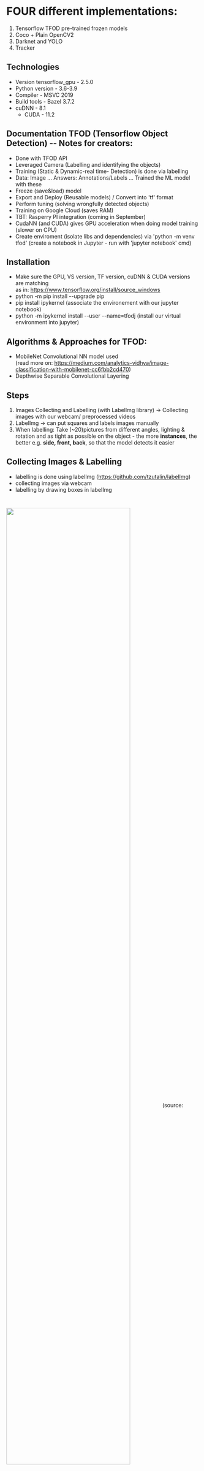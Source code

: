 # FOUR different implementations:

1) Tensorflow TFOD pre-trained frozen models
2) Coco + Plain OpenCV2
3) Darknet and YOLO 
4) Tracker


## Technologies
 - Version	tensorflow_gpu - 2.5.0 
 - Python version -	3.6-3.9	
 - Compiler - 	MSVC 2019	
 - Build tools - Bazel 3.7.2	
 - cuDNN - 	8.1
	- CUDA - 11.2

## Documentation TFOD (Tensorflow Object Detection) -- Notes for creators:
 - Done with TFOD API
 - Leveraged Camera (Labelling and identifying the objects)
 - Training (Static & Dynamic-real time- Detection) is done via labelling
 - Data: Image ... Answers: Annotations/Labels ... Trained the ML model with these
 - Freeze (save&load) model
 - Export and Deploy (Reusable models) / Convert into 'tf' format
 - Perform tuning (solving wrongfully detected objects)
 - Training on Google Cloud (saves RAM)
 - TBT: Rasperry PI integration (coming in September)
 - CudaNN (and CUDA) gives GPU acceleration when doing model training (slower on CPU)
 - Create enviroment (isolate libs and dependencies) via 'python -m venv tfod' (create a notebook in Jupyter - run with 'jupyter notebook' cmd)


## Installation
 - Make sure the GPU, VS version, TF version, cuDNN & CUDA versions are matching\
 as in: https://www.tensorflow.org/install/source_windows
 - python -m pip install --upgrade pip
 - pip install ipykernel (associate the environement with our jupyter notebook)
 - python -m ipykernel install --user --name=tfodj (install our virtual environment into jupyter)

## Algorithms & Approaches for TFOD:
- MobileNet Convolutional NN model used\
(read more on: https://medium.com/analytics-vidhya/image-classification-with-mobilenet-cc6fbb2cd470)
- Depthwise Separable Convolutional Layering

## Steps
1) Images Collecting and Labelling (with LabelImg library) -> Collecting images with our webcam/ preprocessed videos
2) LabelImg -> can put squares and labels images manually
3) When labelling: Take (~20)pictures from different angles, lighting & rotation and as tight as possible on the object - the more **instances**, the better
   e.g. **side, front, back**, so that the model detects it easier

## Collecting Images & Labelling
- labelling is done using labelImg (https://github.com/tzutalin/labelImg)
- collecting images via webcam
- labelling by drawing boxes in labelImg

#
 <img  width="80%" height="80%" align = "center" src ="https://miro.medium.com/max/1384/1*7R068tzqqK-1edu4hbAVZQ.png">
 (source: https://medium.com/analytics-vidhya/image-classification-with-mobilenet-cc6fbb2cd470)
 
 
# Documentation for the other approaches
- Coming soon
